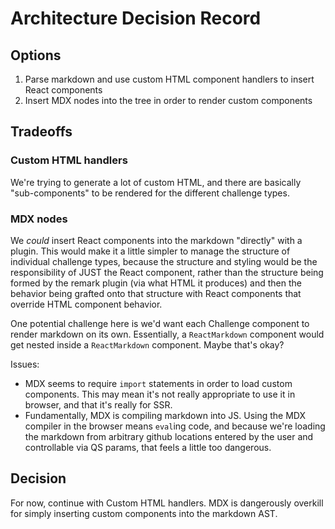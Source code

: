 # Architecture Decision Record

## Options
1. Parse markdown and use custom HTML component handlers to insert React components
1. Insert MDX nodes into the tree in order to render custom components

## Tradeoffs
### Custom HTML handlers
We're trying to generate a lot of custom HTML, and there are basically "sub-components" to be rendered for the different challenge types.

### MDX nodes
We *could* insert React components into the markdown "directly" with a plugin. This would make it a little simpler to manage the structure of individual challenge types, because the structure and styling would be the responsibility of JUST the React component, rather than the structure being formed by the remark plugin (via what HTML it produces) and then the behavior being grafted onto that structure with React components that override HTML component behavior.

One potential challenge here is we'd want each Challenge component to render markdown on its own. Essentially, a `ReactMarkdown` component would get nested inside a `ReactMarkdown` component. Maybe that's okay?

Issues:
* MDX seems to require `import` statements in order to load custom components. This may mean it's not really appropriate to use it in browser, and that it's really for SSR.
* Fundamentally, MDX is compiling markdown into JS. Using the MDX compiler in the browser means `eval`ing code, and because we're loading the markdown from arbitrary github locations entered by the user and controllable via QS params, that feels a little too dangerous.

## Decision
For now, continue with Custom HTML handlers. MDX is dangerously overkill for simply inserting custom components into the markdown AST.